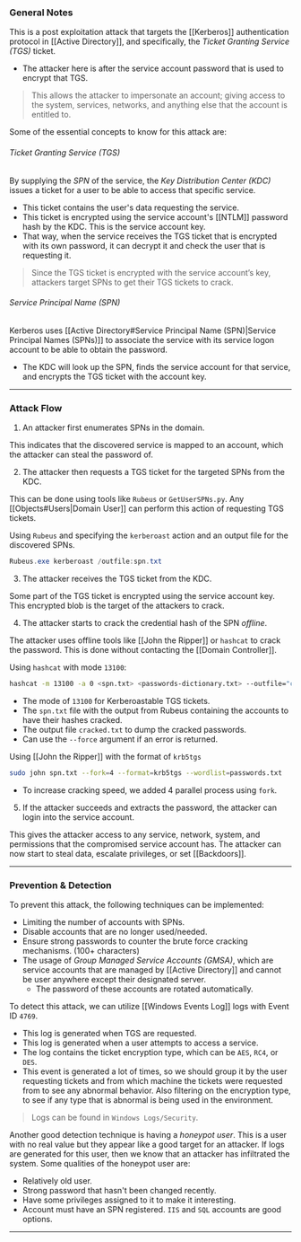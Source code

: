 ### General Notes

This is a post exploitation attack that targets the [[Kerberos]] authentication protocol in [[Active Directory]], and specifically, the *Ticket Granting Service (TGS)* ticket.
- The attacker here is after the service account password that is used to encrypt that TGS.

> This allows the attacker to impersonate an account; giving access to the system, services, networks, and anything else that the account is entitled to.

Some of the essential concepts to know for this attack are:

###### Ticket Granting Service (TGS)

By supplying the *SPN* of the service, the *Key Distribution Center (KDC)* issues a ticket for a user to be able to access that specific service.
- This ticket contains the user's data requesting the service.
- This ticket is encrypted using the service account's [[NTLM]] password hash by the KDC. This is the service account key.
- That way, when the service receives the TGS ticket that is encrypted with its own password, it can decrypt it and check the user that is requesting it.  

> Since the TGS ticket is encrypted with the service account’s key, attackers target SPNs to get their TGS tickets to crack.

###### Service Principal Name (SPN)

Kerberos uses [[Active Directory#Service Principal Name (SPN)|Service Principal Names (SPNs)]] to associate the service with its service logon account to be able to obtain the password.
- The KDC will look up the SPN, finds the service account for that service, and encrypts the TGS ticket with the account key.  

---
### Attack Flow

1. An attacker first enumerates SPNs in the domain.

This indicates that the discovered service is mapped to an account, which the attacker can steal the password of.

2. The attacker then requests a TGS ticket for the targeted SPNs from the KDC.

This can be done using tools like `Rubeus` or `GetUserSPNs.py`. Any [[Objects#Users|Domain User]] can perform this action of requesting TGS tickets.

Using `Rubeus` and specifying the `kerberoast` action and an output file for the discovered SPNs.
```powershell
Rubeus.exe kerberoast /outfile:spn.txt
```

3. The attacker receives the TGS ticket from the KDC.

Some part of the TGS ticket is encrypted using the service account key. This encrypted blob is the target of the attackers to crack.

4. The attacker starts to crack the credential hash of the SPN *offline*.

The attacker uses offline tools like [[John the Ripper]] or `hashcat` to crack the password. This is done without contacting the [[Domain Controller]].

Using `hashcat` with mode `13100`:
```bash
hashcat -m 13100 -a 0 <spn.txt> <passwords-dictionary.txt> --outfile="cracked.txt"
```
- The mode of `13100` for Kerberoastable TGS tickets.
- The `spn.txt` file with the output from Rubeus containing the accounts to have their hashes cracked.
- The output file `cracked.txt` to dump the cracked passwords.
- Can use the `--force` argument if an error is returned.

Using [[John the Ripper]] with the format of `krb5tgs`
```bash
sudo john spn.txt --fork=4 --format=krb5tgs --wordlist=passwords.txt
```
- To increase cracking speed, we added 4 parallel process using `fork`.

5. If the attacker succeeds and extracts the password, the attacker can login into the service account.

This gives the attacker access to any service, network, system, and permissions that the compromised service account has. The attacker can now start to steal data, escalate privileges, or set [[Backdoors]].

---
### Prevention & Detection

To prevent this attack, the following techniques can be implemented:
- Limiting the number of accounts with SPNs.
- Disable accounts that are no longer used/needed.
- Ensure strong passwords to counter the brute force cracking mechanisms. (100+ characters)
- The usage of *Group Managed Service Accounts (GMSA)*, which are service accounts that are managed by [[Active Directory]] and cannot be user anywhere except their designated server.
	- The password of these accounts are rotated automatically.


To detect this attack, we can utilize [[Windows Events Log]] logs with Event ID `4769`.
- This log is generated when TGS are requested.
- This log is generated when a user attempts to access a service.
- The log contains the ticket encryption type, which can be `AES`, `RC4`, or `DES`.
- This event is generated a lot of times, so we should group it by the user requesting tickets and from which machine the tickets were requested from to see any abnormal behavior. Also filtering on the encryption type, to see if any type that is abnormal is being used in the environment.

> Logs can be found in `Windows Logs/Security`.

Another good detection technique is having a *honeypot user*. This is a user with no real value but they appear like a good target for an attacker. If logs are generated for this user, then we know that an attacker has infiltrated the system. Some qualities of the honeypot user are:
- Relatively old user.
- Strong password that hasn't been changed recently.
- Have some privileges assigned to it to make it interesting.
- Account must have an SPN registered. `IIS` and `SQL` accounts are good options.

---
